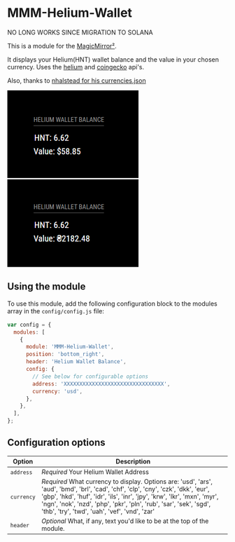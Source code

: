 # MMM-Helium-Wallet

NO LONG WORKS SINCE MIGRATION TO SOLANA

This is a module for the [MagicMirror²](https://github.com/MichMich/MagicMirror/).

It displays your Helium(HNT) wallet balance and the value in your chosen currency.
Uses the [helium](https://docs.helium.com/api/blockchain/introduction/) and [coingecko](https://www.coingecko.com/en/api) api's.

Also, thanks to [nhalstead for his currencies.json](https://gist.github.com/nhalstead/4c1652563dd13357ab936fc97703c019)

![helium-wallet usd screenshot](screenshot.png)
![helium-wallet uah screenshot](screenshot-uah.png)

## Using the module

To use this module, add the following configuration block to the modules array in the `config/config.js` file:

```js
var config = {
  modules: [
    {
      module: 'MMM-Helium-Wallet',
      position: 'bottom_right',
      header: 'Helium Wallet Balance',
      config: {
        // See below for configurable options
        address: 'XXXXXXXXXXXXXXXXXXXXXXXXXXXXXXXX',
        currency: 'usd',
      },
    },
  ],
};
```

## Configuration options

| Option     | Description                                                                                                                                                                                                                                                                                                                              |
| ---------- | ---------------------------------------------------------------------------------------------------------------------------------------------------------------------------------------------------------------------------------------------------------------------------------------------------------------------------------------- |
| `address`  | _Required_ Your Helium Wallet Address                                                                                                                                                                                                                                                                                                    |
| `currency` | _Required_ What currency to display. Options are: 'usd', 'ars', 'aud', 'bmd', 'brl', 'cad', 'chf', 'clp', 'cny', 'czk', 'dkk', 'eur', 'gbp', 'hkd', 'huf', 'idr', 'ils', 'inr', 'jpy', 'krw', 'lkr', 'mxn', 'myr', 'ngn', 'nok', 'nzd', 'php', 'pkr', 'pln', 'rub', 'sar', 'sek', 'sgd', 'thb', 'try', 'twd', 'uah', 'vef', 'vnd', 'zar' |
| `header`   | _Optional_ What, if any, text you'd like to be at the top of the module.                                                                                                                                                                                                                                                                 |
